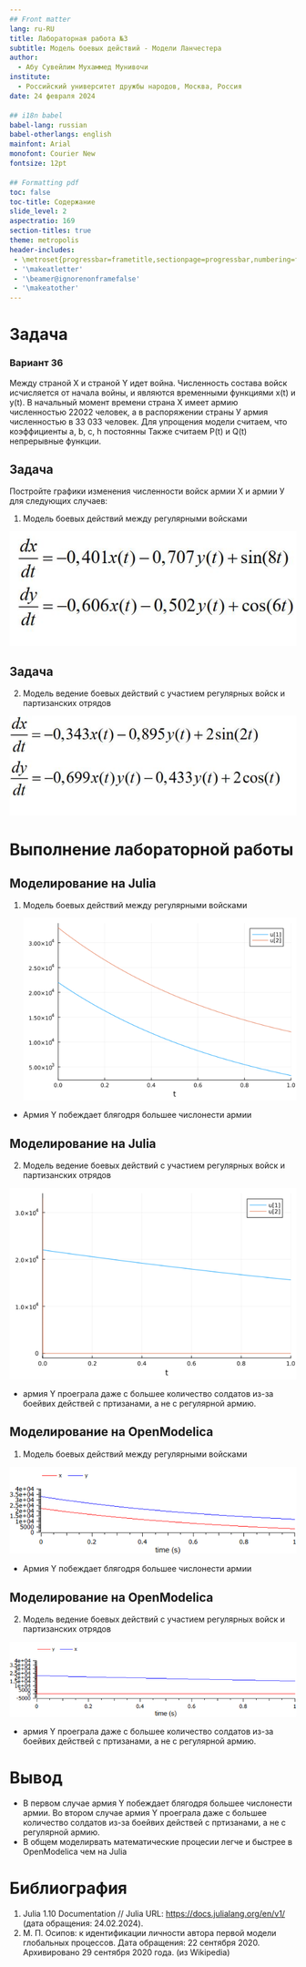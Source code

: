 ```yaml
---
## Front matter
lang: ru-RU
title: Лабораторная работа №3
subtitle: Модель боевых действий - Модели Ланчестера
author:
  - Абу Сувейлим Мухаммед Мунивочи
institute:
  - Российский университет дружбы народов, Москва, Россия
date: 24 февраля 2024

## i18n babel
babel-lang: russian
babel-otherlangs: english
mainfont: Arial
monofont: Courier New
fontsize: 12pt

## Formatting pdf
toc: false
toc-title: Содержание
slide_level: 2
aspectratio: 169
section-titles: true
theme: metropolis
header-includes:
 - \metroset{progressbar=frametitle,sectionpage=progressbar,numbering=fraction}
 - '\makeatletter'
 - '\beamer@ignorenonframefalse'
 - '\makeatother'
---
```


# Задача
### Вариант 36

Между страной X и страной Y идет война. Численность состава войск исчисляется от начала войны, и являются временными функциями x(t) и y(t). В начальный момент времени страна Х имеет армию численностью 22022 человек, а в распоряжении страны У армия численностью в 33 033 человек. Для упрощения модели считаем, что коэффициенты a, b, c, h постоянны Также считаем P(t) и Q(t) непрерывные функции.

## Задача

Постройте графики изменения численности войск армии Х и армии У для следующих случаев:

1. Модель боевых действий между регулярными войсками

![Model One](./images/p11.JPG)

## Задача

2. Модель ведение боевых действий с участием регулярных войск и партизанских отрядов

![Model Two](./images/p12.JPG)


# Выполнение лабораторной работы

## Моделирование на Julia

1. Модель боевых действий между регулярными войсками
   
   ![Model One Graph](./images/myplot.png)

- Армия Y побеждает блягодря большее числонести армии

## Моделирование на Julia

2.  Модель ведение боевых действий с участием регулярных войск и партизанских отрядов

  ![Model Two Graph](./images/myplotTwo.png)

- армия Y проеграла даже с большее количество солдатов из-за боейвих действей с пртизанами, а не с регулярной армию.

## Моделирование на OpenModelica

1. Модель боевых действий между регулярными войсками

![OpenMOdelica Model One Graph](./images/lab3_1OM.png)

- Армия Y побеждает блягодря большее числонести армии
  
## Моделирование на OpenModelica

2. Модель ведение боевых действий с участием регулярных войск и партизанских отрядов

![OpenMOdelica Model One Graph](./images/lab3_2OM.png)

- армия Y проеграла даже с большее количество солдатов из-за боейвих действей с пртизанами, а не с регулярной армию.


# Вывод

- В первом случае армия Y побеждает блягодря большее числонести армии. Во втором случае армия Y проеграла даже с большее количество солдатов из-за боейвих действей с пртизанами, а не с регулярной армию.
- В общем моделирвать математические процесии легче и быстрее в OpenModelica чем на Julia


# Библиография

1. Julia 1.10 Documentation // Julia URL: https://docs.julialang.org/en/v1/ (дата обращения: 24.02.2024).
2.  М. П. Осипов: к идентификации личности автора первой модели глобальных процессов. Дата обращения: 22 сентября 2020. Архивировано 29 сентября 2020 года. (из Wikipedia)